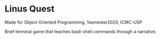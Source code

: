 # Linus Quest

Made for Object Oriented Programming, 1semester2020, ICMC-USP

Brief terminal game that teaches bash shell commands through a narrative.
